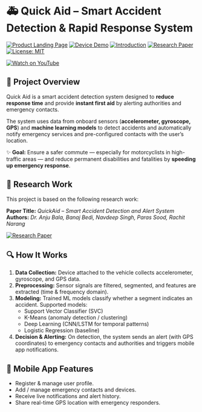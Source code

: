 # 🚑 Quick Aid – Smart Accident Detection & Rapid Response System

[![Product Landing Page](https://img.shields.io/badge/🌐-Landing%20Page-navy?style=for-the-badge)](https://navdeepsingh1609.github.io/QuickAid/)
[![Device Demo](https://img.shields.io/badge/▶️-Device%20Demo-olive?style=for-the-badge)](https://drive.google.com/file/d/1w4qY6samHpi1G0tuCXOObkXv7N-5Hdz4/view?usp=sharing)
[![Introduction](https://img.shields.io/badge/▶️-Introduction-purple?style=for-the-badge)](https://www.youtube.com/watch?v=ih4bpkxB2-c)
[![Research Paper](https://img.shields.io/badge/Research%20Paper-blue?style=for-the-badge&logo=readthedocs)](https://drive.google.com/file/d/17TmLUnbFHxobFRn-noeoij4NYAGQFqyo/view?usp=drive_link)
[![License: MIT](https://img.shields.io/badge/License-MIT-orange?style=for-the-badge)](LICENSE)


[![Watch on YouTube](https://img.youtube.com/vi/ih4bpkxB2-c/0.jpg)](https://www.youtube.com/watch?v=ih4bpkxB2-c)  



## 📖 Project Overview

Quick Aid is a smart accident detection system designed to **reduce response time** and provide **instant first aid** by alerting authorities and emergency contacts.

The system uses data from onboard sensors (**accelerometer, gyroscope, GPS**) and **machine learning models** to detect accidents and automatically notify emergency services and pre-configured contacts with the user’s location.

✨ **Goal:** Ensure a safer commute — especially for motorcyclists in high-traffic areas — and reduce permanent disabilities and fatalities by **speeding up emergency response**.


## 🔬 Research Work 

This project is based on the following research work:

**Paper Title:** *QuickAid – Smart Accident Detection and Alert System*  
**Authors:** *Dr. Anju Bala, Banaj Bedi, Navdeep Singh, Paras Sood, Rachit Narang*  

[![Research Paper](https://img.shields.io/badge/Research%20Paper-blue?style=for-the-badge&logo=readthedocs)](https://drive.google.com/file/d/17TmLUnbFHxobFRn-noeoij4NYAGQFqyo/view?usp=drive_link)


## 🔍 How It Works

1. **Data Collection:** Device attached to the vehicle collects accelerometer, gyroscope, and GPS data.  
2. **Preprocessing:** Sensor signals are filtered, segmented, and features are extracted (time & frequency domain).  
3. **Modeling:** Trained ML models classify whether a segment indicates an accident. Supported models:  
   - Support Vector Classifier (SVC)  
   - K-Means (anomaly detection / clustering)  
   - Deep Learning (CNN/LSTM for temporal patterns)  
   - Logistic Regression (baseline)  
4. **Decision & Alerting:** On detection, the system sends an alert (with GPS coordinates) to emergency contacts and authorities and triggers mobile app notifications.  


## 📱 Mobile App Features

- Register & manage user profile.  
- Add / manage emergency contacts and devices.  
- Receive live notifications and alert history.  
- Share real-time GPS location with emergency responders.  

